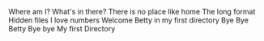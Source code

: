 Where am I?
What's in there?
There is no place like home
The long format
Hidden files
I love numbers
Welcome
Betty in my first directory
Bye Bye Betty
Bye bye My first Directory

